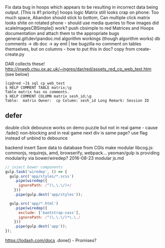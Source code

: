 
Fix data bug in hoops which appears to be resulting in incorrect data being output. [This is #1 priority]
    hoops logic 
Matrix still looks crap on phone: 
    Too much space, Abandon should stick to bottom, Can multiple click
    matrix looks shite on rotated phone - should use media queries to flow images
did scaleImagesCBSimple() work? 
    push cbsimple to red
Matrices and Hoops documentation and attach them to the appropriate bugs general.git\dev\pandoc.md
    algorithm workings (though algorithm works)
    db comments -> db doc -> ay eml | tee bugzilla
    no comment on tables themselves, but on columns - how to put this in doc? copy from create-create.py

DAR collects these! http://inweb.ctsu.ox.ac.uk/~ingres/dar/red/assets_red_cp_web_test.htm (see below)

    [cp@red ~]$ sql cp_web_test
    $ HELP COMMENT TABLE matrix;\g
    Table matrix has no comments.
    $ HELP COMMENT COLUMN matrix sesh_id;\g
    Table:  matrix Owner:  cp Column: sesh_id Long Remark: Session ID

## defer

double click debounce
    works on demo puzzle but not in real game - cause .fade() non-blocking and in real game next div is same page?
    use flag instead of unbind to debounce

backend insert
    Save data to database from CGIs
make modular
    libcog.js: commonjs, requirejs, amd, browserify, webpack...
    yeoman/gulp is providing modularity via bower/wiredep? 2016-08-23 modular js.md

```js
// inject bower components
gulp.task('wiredep', () => {
  gulp.src('app/styles/*.scss')
    .pipe(wiredep({
      ignorePath: /^(\.\.\/)+/
    }))
    .pipe(gulp.dest('app/styles'));

  gulp.src('app/*.html')
    .pipe(wiredep({
      exclude: ['bootstrap-sass'],
      ignorePath: /^(\.\.\/)*\.\./
    }))
    .pipe(gulp.dest('app'));
});
```

https://lodash.com/docs
.done() - Promises?


